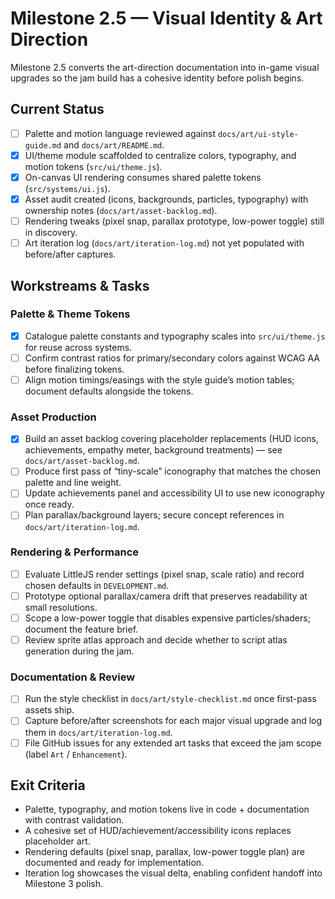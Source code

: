 # Milestone 2.5 — Visual Identity & Art Direction

Milestone 2.5 converts the art-direction documentation into in-game visual upgrades so the jam build has a cohesive identity before polish begins.

## Current Status
- [ ] Palette and motion language reviewed against `docs/art/ui-style-guide.md` and `docs/art/README.md`.
- [x] UI/theme module scaffolded to centralize colors, typography, and motion tokens (`src/ui/theme.js`).
- [x] On-canvas UI rendering consumes shared palette tokens (`src/systems/ui.js`).
- [x] Asset audit created (icons, backgrounds, particles, typography) with ownership notes (`docs/art/asset-backlog.md`).
- [ ] Rendering tweaks (pixel snap, parallax prototype, low-power toggle) still in discovery.
- [ ] Art iteration log (`docs/art/iteration-log.md`) not yet populated with before/after captures.

## Workstreams & Tasks

### Palette & Theme Tokens
- [x] Catalogue palette constants and typography scales into `src/ui/theme.js` for reuse across systems.
- [ ] Confirm contrast ratios for primary/secondary colors against WCAG AA before finalizing tokens.
- [ ] Align motion timings/easings with the style guide’s motion tables; document defaults alongside the tokens.

### Asset Production
- [x] Build an asset backlog covering placeholder replacements (HUD icons, achievements, empathy meter, background treatments) — see `docs/art/asset-backlog.md`.
- [ ] Produce first pass of “tiny-scale” iconography that matches the chosen palette and line weight.
- [ ] Update achievements panel and accessibility UI to use new iconography once ready.
- [ ] Plan parallax/background layers; secure concept references in `docs/art/iteration-log.md`.

### Rendering & Performance
- [ ] Evaluate LittleJS render settings (pixel snap, scale ratio) and record chosen defaults in `DEVELOPMENT.md`.
- [ ] Prototype optional parallax/camera drift that preserves readability at small resolutions.
- [ ] Scope a low-power toggle that disables expensive particles/shaders; document the feature brief.
- [ ] Review sprite atlas approach and decide whether to script atlas generation during the jam.

### Documentation & Review
- [ ] Run the style checklist in `docs/art/style-checklist.md` once first-pass assets ship.
- [ ] Capture before/after screenshots for each major visual upgrade and log them in `docs/art/iteration-log.md`.
- [ ] File GitHub issues for any extended art tasks that exceed the jam scope (label `Art` / `Enhancement`).

## Exit Criteria
- Palette, typography, and motion tokens live in code + documentation with contrast validation.
- A cohesive set of HUD/achievement/accessibility icons replaces placeholder art.
- Rendering defaults (pixel snap, parallax, low-power toggle plan) are documented and ready for implementation.
- Iteration log showcases the visual delta, enabling confident handoff into Milestone 3 polish.
